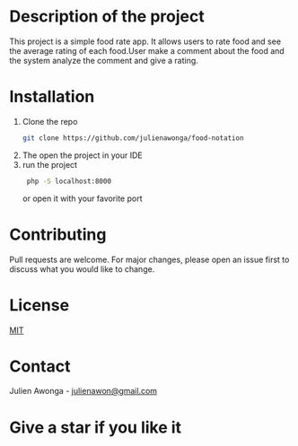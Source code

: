 # Description of the project
This project is a simple food rate app. It allows users to rate food and see the average rating of each food.User make a comment about the food and the system analyze the comment and give a rating. 
# Installation
1. Clone the repo
   ```sh
   git clone https://github.com/julienawonga/food-notation
    ```
2. The open the project in your IDE
3. run the project
   ```sh
    php -S localhost:8000
    ```
    or open it with your favorite port
# Contributing
Pull requests are welcome. For major changes, please open an issue first to discuss what you would like to change.
# License
[MIT](https://choosealicense.com/licenses/mit/)
# Contact
Julien Awonga - julienawon@gmail.com
# Give a star if you like it
